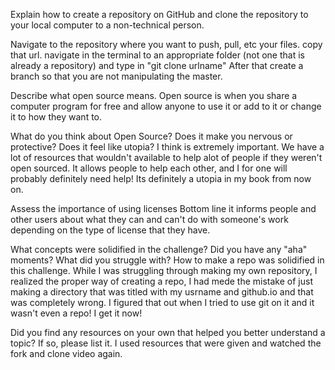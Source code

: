Explain how to create a repository on GitHub and clone the repository to your local computer to a non-technical person.

Navigate to the repository where you want to push, pull, etc your files. copy that url. navigate in the terminal to an appropriate folder (not one that is already a repository) and type in "git clone urlname" After that create a branch so that you are not manipulating the master.

Describe what open source means.
Open source is when you share a computer program for free and allow anyone to use it or add to it or change it to how they want to.

What do you think about Open Source?
Does it make you nervous or protective? Does it feel like utopia?
I think is extremely important. We have a lot of resources that wouldn't available to help alot of people if they weren't open sourced. It allows people to help each other, and I for one will probably definitely need help! Its definitely a utopia in my book from now on.

Assess the importance of using licenses
Bottom line it informs people and other users about what they can and can't do with someone's work depending on the type of license that they have.

What concepts were solidified in the challenge? Did you have any "aha" moments? What did you struggle with?
How to make a repo was solidified in this challenge. While I was struggling through making my own repository, I realized the proper way of creating a repo, I had mede the mistake of just making a directory that was titled with my usrname and github.io and that was completely wrong. I figured that out when I tried to use git on it and it wasn't even a repo! I get it now!

Did you find any resources on your own that helped you better understand a topic? If so, please list it.
I used resources that were given and watched the fork and clone video again.